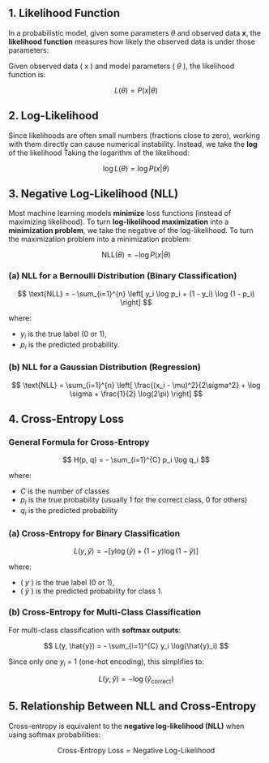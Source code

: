 ## 1. Likelihood Function
In a probabilistic model, given some parameters $\theta$ and observed data **x**, the **likelihood function** measures how likely the observed data is under those parameters:

Given observed data \( x \) and model parameters ( $\theta$ ), the likelihood function is:

$$
L(\theta) = P(x | \theta)
$$

## 2. Log-Likelihood
Since likelihoods are often small numbers (fractions close to zero), working with them directly can cause numerical instability. Instead, we take the **log** of the likelihood
Taking the logarithm of the likelihood:

$$
\log L(\theta) = \log P(x | \theta)
$$

## 3. Negative Log-Likelihood (NLL)
Most machine learning models **minimize** loss functions (instead of maximizing likelihood). To turn **log-likelihood maximization** into a **minimization problem**, we take the negative of the log-likelihood.
To turn the maximization problem into a minimization problem:

$$
\text{NLL}(\theta) = - \log P(x | \theta)
$$

### (a) NLL for a Bernoulli Distribution (Binary Classification)
$$
\text{NLL} = - \sum_{i=1}^{n} \left[ y_i \log p_i + (1 - y_i) \log (1 - p_i) \right]
$$

where:
- $y_i$ is the true label (0 or 1),
- $p_i$ is the predicted probability.

### (b) NLL for a Gaussian Distribution (Regression)
$$
\text{NLL} = \sum_{i=1}^{n} \left[ \frac{(x_i - \mu)^2}{2\sigma^2} + \log \sigma + \frac{1}{2} \log(2\pi) \right]
$$

## 4. Cross-Entropy Loss

### General Formula for Cross-Entropy
$$
H(p, q) = - \sum_{i=1}^{C} p_i \log q_i
$$

where:
- $C$ is the number of classes
- $p_i$ is the true probability (usually 1 for the correct class, 0 for others)
- $q_i$  is the predicted probability

### (a) Cross-Entropy for Binary Classification
$$
L(y, \hat{y}) = - \left[ y \log(\hat{y}) + (1 - y) \log(1 - \hat{y}) \right]
$$

where:
- ( $y$ ) is the true label (0 or 1),
- ( $\hat{y}$ ) is the predicted probability for class 1.

### (b) Cross-Entropy for Multi-Class Classification
For multi-class classification with **softmax outputs**:

$$
L(y, \hat{y}) = - \sum_{i=1}^{C} y_i \log(\hat{y}_i)
$$

Since only one  $y_i$ = 1 (one-hot encoding), this simplifies to:

$$
L(y, \hat{y}) = - \log(\hat{y}_{\text{correct}} )
$$

## 5. Relationship Between NLL and Cross-Entropy
Cross-entropy is equivalent to the **negative log-likelihood (NLL)** when using softmax probabilities:

$$
\text{Cross-Entropy Loss} = \text{Negative Log-Likelihood}
$$
